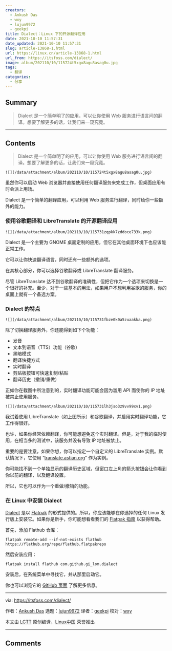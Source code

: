 ```yaml
---
creators:
  - Ankush Das
  - wxy
  - lujun9972
  - geekpi
title: Dialect：Linux 下的开源翻译应用
date: 2021-10-10 11:57:31
date_updated: 2021-10-10 11:57:31
slug: article-13868-1.html
url: https://linux.cn/article-13868-1.html
url_from: https://itsfoss.com/dialect/
image: album/202110/10/115724t5xgx8agu8asag0u.jpg
tags:
  - 翻译
categories:
  - 分享
---
```


## Summary

> Dialect 是一个简单明了的应用，可以让你使用 Web 服务进行语言间的翻译。想要了解更多的话，让我们来一窥究竟。

***

<!-- more -->

## Contents

> 
> Dialect 是一个简单明了的应用，可以让你使用 Web 服务进行语言间的翻译。想要了解更多的话，让我们来一窥究竟。
> 
> 
> 

`![](/data/attachment/album/202110/10/115724t5xgx8agu8asag0u.jpg)`

虽然你可以启动 Web 浏览器并直接使用任何翻译服务来完成工作，但桌面应用有时会派上用场。

Dialect 是一个简单的翻译应用，可以利用 Web 服务进行翻译，同时给你一些额外的能力。

### 使用谷歌翻译和 LibreTranslate 的开源翻译应用

`![](/data/attachment/album/202110/10/115731zqpkk7zddoce733k.png)`

Dialect 是一个主要为 GNOME 桌面定制的应用，但它在其他桌面环境下也应该能正常工作。

它可以让你快速翻译语言，同时还有一些额外的选项。

在其核心部分，你可以选择谷歌翻译或 LibreTranslate 翻译服务。

尽管 LibreTranslate 达不到谷歌翻译的准确性，但把它作为一个选项来切换是一个很好的补充。至少，对于一些基本的用法，如果用户不想利用谷歌的服务，你的桌面上就有一个备选方案。

### Dialect 的特点

`![](/data/attachment/album/202110/10/115731fbze0k0a5zuaakka.png)`

除了切换翻译服务外，你还能得到如下个功能：

* 发音
* 文本到语音（TTS）功能（谷歌）
* 黑暗模式
* 翻译快捷方式
* 实时翻译
* 剪贴板按钮可快速复制/粘贴
* 翻译历史（撤销/重做）

正如你在截图中所注意到的，实时翻译功能可能会因为滥用 API 而使你的 IP 地址被禁止使用服务。

`![](/data/attachment/album/202110/10/115731lh3jso3z9vv99xv1.png)`

我试着使用 LibreTranslate（如上图所示）和谷歌翻译，并启用实时翻译功能，它工作得很好。

也许，如果你经常依赖翻译，你可能想避免这个实时翻译。但是，对于我的临时使用，在相当多的测试中，该服务并没有导致 IP 地址被禁止。

重要的是要注意，如果你想，你可以指定一个自定义的 LibreTranslate 实例。默认情况下，它使用 “[translate.astian.org](http://translate.astian.org)” 作为实例。

你可能找不到一个单独显示的翻译历史区域，但窗口左上角的箭头按钮会让你看到你以前的翻译，以及翻译设置。

所以，它也可以作为一个重做/撤销的功能。

### 在 Linux 中安装 Dialect

[Dialect](https://flathub.org/apps/details/com.github.gi_lom.dialect) 是以 [Flatpak](https://itsfoss.com/what-is-flatpak/) 的形式提供的。所以，你应该能够在你选择的任何 Linux 发行版上安装它。如果你是新手，你可能想看看我们的 [Flatpak 指南](https://itsfoss.com/flatpak-guide/) 以获得帮助。

首先，添加 Flathub 仓库：

```shell
flatpak remote-add --if-not-exists flathub https://flathub.org/repo/flathub.flatpakrepo
```

然后安装应用：

```shell
flatpak install flathub com.github.gi_lom.dialect
```

安装后，在系统菜单中寻找它，并从那里启动它。

你也可以浏览它的 [GitHub 页面](https://github.com/dialect-app/dialect/) 了解更多信息。

---

via: <https://itsfoss.com/dialect/>

作者：[Ankush Das](https://itsfoss.com/author/ankush/) 选题：[lujun9972](https://github.com/lujun9972) 译者：[geekpi](https://github.com/geekpi) 校对：[wxy](https://github.com/wxy)

本文由 [LCTT](https://github.com/LCTT/TranslateProject) 原创编译，[Linux中国](https://linux.cn/) 荣誉推出

***

## Comments
